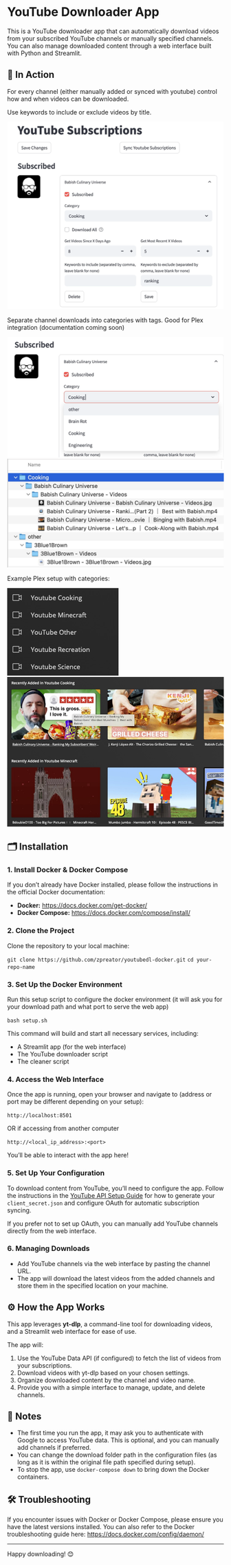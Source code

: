 
# YouTube Downloader App

This is a YouTube downloader app that can automatically download videos from your subscribed YouTube channels or manually specified channels. You can also manage downloaded content through a web interface built with Python and Streamlit.

## 🚀 In Action

For every channel (either manually added or synced with youtube) control how and when videos can be downloaded.

Use keywords to include or exclude videos by title.

![Subscription Example](images/example_1.png)

Separate channel downloads into categories with tags. Good for Plex integration (documentation coming soon)

![Categories](images/example_2.png)
![Categories Folders](images/image.png)

Example Plex setup with categories:

![Plex](images/plex.png)
![Plex Recently Added](images/plex_2.png)
## 🗂️ Installation

### 1. Install Docker & Docker Compose

If you don’t already have Docker installed, please follow the instructions in the official Docker documentation:

- **Docker:** https://docs.docker.com/get-docker/
- **Docker Compose:** https://docs.docker.com/compose/install/

### 2. Clone the Project

Clone the repository to your local machine:

```git clone https://github.com/zpreator/youtubedl-docker.git```
```cd your-repo-name```

### 3. Set Up the Docker Environment

Run this setup script to configure the docker environment (it will ask you for your download path and what port to serve the web app)

```bash setup.sh```

This command will build and start all necessary services, including:

- A Streamlit app (for the web interface)
- The YouTube downloader script
- The cleaner script

### 4. Access the Web Interface

Once the app is running, open your browser and navigate to (address or port may be different depending on your setup):

```http://localhost:8501```

OR if accessing from another computer

```http://<local_ip_address>:<port>```

You’ll be able to interact with the app here!

### 5. Set Up Your Configuration

To download content from YouTube, you’ll need to configure the app. Follow the instructions in the [YouTube API Setup Guide](./youtube-api.md) for how to generate your `client_secret.json` and configure OAuth for automatic subscription syncing.

If you prefer not to set up OAuth, you can manually add YouTube channels directly from the web interface.

### 6. Managing Downloads

- Add YouTube channels via the web interface by pasting the channel URL.
- The app will download the latest videos from the added channels and store them in the specified location on your machine.

## ⚙️ How the App Works

This app leverages **yt-dlp**, a command-line tool for downloading videos, and a Streamlit web interface for ease of use.

The app will:
1. Use the YouTube Data API (if configured) to fetch the list of videos from your subscriptions.
2. Download videos with yt-dlp based on your chosen settings.
3. Organize downloaded content by the channel and video name.
4. Provide you with a simple interface to manage, update, and delete channels.

## 📝 Notes

- The first time you run the app, it may ask you to authenticate with Google to access YouTube data. This is optional, and you can manually add channels if preferred.
- You can change the download folder path in the configuration files (as long as it is within the original file path specified during setup).
- To stop the app, use `docker-compose down` to bring down the Docker containers.

## 🛠️ Troubleshooting

If you encounter issues with Docker or Docker Compose, please ensure you have the latest versions installed. You can also refer to the Docker troubleshooting guide here: https://docs.docker.com/config/daemon/

---

Happy downloading! 😊
